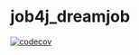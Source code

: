 # job4j_dreamjob

[![codecov](https://codecov.io/gh/psihicus/job4j_dreamjob/branch/master/graph/badge.svg?token=SDWERRCIHN)](https://codecov.io/gh/psihicus/job4j_dreamjob)